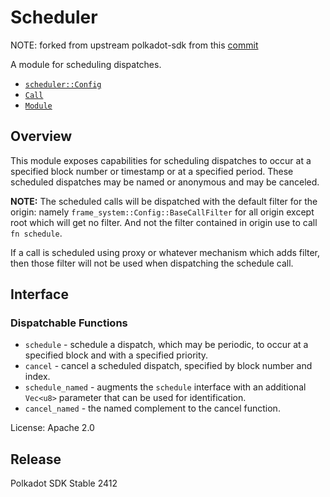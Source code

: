 # Scheduler

NOTE: forked from upstream polkadot-sdk from this [commit](https://github.com/paritytech/polkadot-sdk/commit/6a5be3e31b75e4e2f96f56004512e92e7b8d7a10)

A module for scheduling dispatches.

- [`scheduler::Config`](https://docs.rs/pallet-scheduler/latest/pallet_scheduler/trait.Config.html)
- [`Call`](https://docs.rs/pallet-scheduler/latest/pallet_scheduler/enum.Call.html)
- [`Module`](https://docs.rs/pallet-scheduler/latest/pallet_scheduler/struct.Module.html)

## Overview

This module exposes capabilities for scheduling dispatches to occur at a
specified block number or timestamp or at a specified period. These scheduled dispatches
may be named or anonymous and may be canceled.

**NOTE:** The scheduled calls will be dispatched with the default filter
for the origin: namely `frame_system::Config::BaseCallFilter` for all origin
except root which will get no filter. And not the filter contained in origin
use to call `fn schedule`.

If a call is scheduled using proxy or whatever mechanism which adds filter,
then those filter will not be used when dispatching the schedule call.

## Interface

### Dispatchable Functions

- `schedule` - schedule a dispatch, which may be periodic, to occur at a
  specified block and with a specified priority.
- `cancel` - cancel a scheduled dispatch, specified by block number and
  index.
- `schedule_named` - augments the `schedule` interface with an additional
  `Vec<u8>` parameter that can be used for identification.
- `cancel_named` - the named complement to the cancel function.

License: Apache 2.0


## Release

Polkadot SDK Stable 2412
